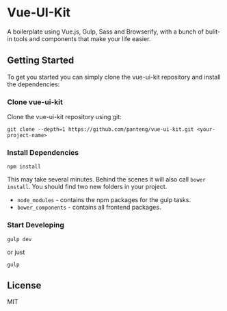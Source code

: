 # Vue-UI-Kit

A boilerplate using Vue.js, Gulp, Sass and Browserify, with a bunch of bulit-in tools and components that make your life easier.

## Getting Started

To get you started you can simply clone the vue-ui-kit repository and install the dependencies:

### Clone vue-ui-kit

Clone the vue-ui-kit repository using git:

    git clone --depth=1 https://github.com/panteng/vue-ui-kit.git <your-project-name>

### Install Dependencies

    npm install
    
This may take several minutes. Behind the scenes it will also call `bower install`. You should find two new folders in your project.

 - `node_modules` - contains the npm packages for the gulp tasks.
 - `bower_components` - contains all frontend packages.
 
### Start Developing

    gulp dev

or just
    
    gulp
    
## License
MIT